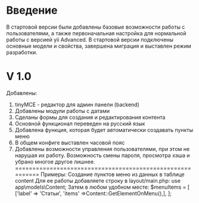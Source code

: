 Введение
=========================================================
В стартовой версии были добавлены базовые возможности работы с пользователями, а также
первоначальная настройка для нормальной работы с версией yii Advanced. В стартовой версии
подключены основные модели и свойства, завершена миграция и выставлен режим разработки.

V 1.0
=========================================================
Добавлены:
1. tinyMCE - редактор для админ панели (backend)
2. Добавлены модули работы с датами
3. Сделаны формы для создания и редактирования контента
4. Основной функционал переведен на русский язык
5. Добавлена функция, которая будет автоматически создавать пункты меню
6. В общем конфиге выставлен часовой пояс
7. Добавлены возможности управления пользователями, 
при этом не нарушая их работу. 
Возможность смены пароля, просмотра хэша и убрано 
многое другое лишнее.
==========================================================
Примеры:
Создание пунктов меню
    из данных в таблице content
    Для ее работы добавляете строку в layout/main.php:
        use app\models\Content;
    Затем в любом удобном месте:
        $menuItems = [
            ['label' => 'Статьи', 'items' =>Content::GetElementOnMenu(),],
         ];
